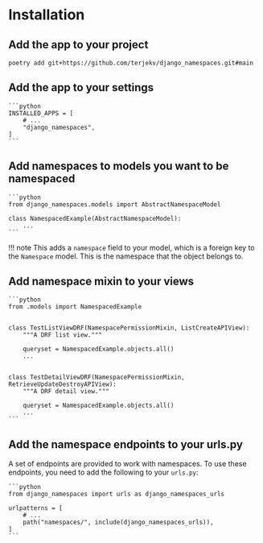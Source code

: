 # Installation

## Add the app to your project

`poetry add git+https://github.com/terjekv/django_namespaces.git#main`

## Add the app to your settings

    ```python
    INSTALLED_APPS = [
        # ...
        "django_namespaces",
    ]
    ```

## Add namespaces to models you want to be namespaced

    ```python
    from django_namespaces.models import AbstractNamespaceModel

    class NamespacedExample(AbstractNamespaceModel):
        ...
    ```

!!! note
    This adds a `namespace` field to your model, which is a foreign key to the `Namespace` model. This is the namespace that the object belongs to.

## Add namespace mixin to your views

    ```python
    from .models import NamespacedExample


    class TestListViewDRF(NamespacePermissionMixin, ListCreateAPIView):
        """A DRF list view."""

        queryset = NamespacedExample.objects.all()
        ...


    class TestDetailViewDRF(NamespacePermissionMixin, RetrieveUpdateDestroyAPIView): 
        """A DRF detail view."""

        queryset = NamespacedExample.objects.all()
        ...
    ```

## Add the namespace endpoints to your urls.py

A set of endpoints are provided to work with namespaces. To use these endpoints, you need to add the following to your `urls.py`:

    ```python
    from django_namespaces import urls as django_namespaces_urls

    urlpatterns = [
        # ...
        path("namespaces/", include(django_namespaces_urls)),
    ]
    ```

